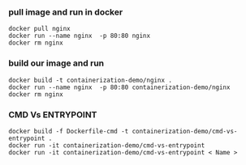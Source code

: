 
### pull image and run in docker
    docker pull nginx
    docker run --name nginx  -p 80:80 nginx
    docker rm nginx


### build our image and run
    docker build -t containerization-demo/nginx .
    docker run --name nginx  -p 80:80 containerization-demo/nginx
    docker rm nginx

###  CMD Vs ENTRYPOINT
    docker build -f Dockerfile-cmd -t containerization-demo/cmd-vs-entrypoint .
    docker run -it containerization-demo/cmd-vs-entrypoint
    docker run -it containerization-demo/cmd-vs-entrypoint < Name >